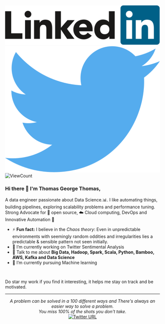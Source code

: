 <p align="left">
	<a href="https://www.linkedin.com/in/thomasgeorgethomas/"><img alt="Linkedin profile" src="/assets/linkedin.svg" /> </a>
	<a href="https://twitter.com/Thomas_George_T"><img alt="Twitter" src="/assets/twitter.svg" /> </a>
	<img alt="ViewCount" src="https://views.whatilearened.today/views/github/Thomas-George-T/Thomas-George-T.svg?cache=remove"/>
</p>

<!--
![ViewCount](https://views.whatilearened.today/views/github/Thomas-George-T/Thomas-George-T.svg?cache=remove)
-->

### Hi there 👋 I'm Thomas George Thomas,

A data engineer passionate about Data Science.:bar_chart:. I like automating things, building pipelines, exploring scalability problems and performance tuning. Strong Advocate for 📜 open source, :cloud: Cloud computing, DevOps and Innovative Automation :robot: 


- ⚡ **Fun fact:** I believe in the *Chaos theory*: Even in unpredictable environments with seemingly random oddities and irregularities lies a predictable & sensible pattern not seen initially.
- 🔭 I’m currently working on Twitter Sentimental Analysis
- 💬 Talk to me about **Big Data, Hadoop, Spark, Scala, Python, Bamboo, AWS, Kafka and Data Science**
- 🌱 I’m currently pursuing Machine learning

<br>

<!--
**Thomas-George-T/Thomas-George-T** is a ✨ _special_ ✨ repository because its `README.md` (this file) appears on your GitHub profile.

Here are some ideas to get you started:

- 🔭 I’m currently working on ...
- 🌱 I’m currently learning ...
- 👯 I’m looking to collaborate on ...
- 🤔 I’m looking for help with ...
- 💬 Ask me about ...
- 📫 How to reach me: ...
- 😄 Pronouns: ...
- ⚡ Fun fact: ...
-->

Do star my work if you find it interesting, it helps me stay on track and be motivated.

<hr \>

<p align="center">
   <i>A problem can be solved in a 100 different ways and There's always an easier way to solve a problem.</i>
   <br>
   <i>You miss 100% of the shots you don't take.</i>
   <br>
          <a href="https://twitter.com/intent/follow?screen_name=Thomas_George_T">
               <img alt="Twitter URL" src="https://img.shields.io/twitter/url?style=social&url=https%3A%2F%2Ftwitter.com%2FThomas_George_T">
          </a>
 </p>       
 
